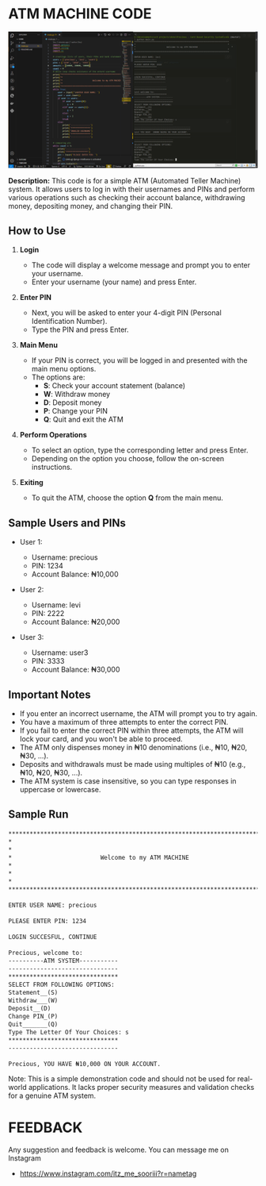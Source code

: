 
# ATM MACHINE CODE

![Sample Output](https://github.com/Levi-Chinecherem/atm_machine/blob/master/sample.PNG)

**Description:**
This code is for a simple ATM (Automated Teller Machine) system. It allows users to log in with their usernames and PINs and perform various operations such as checking their account balance, withdrawing money, depositing money, and changing their PIN.

## How to Use

1. **Login**
   - The code will display a welcome message and prompt you to enter your username.
   - Enter your username (your name) and press Enter.

2. **Enter PIN**
   - Next, you will be asked to enter your 4-digit PIN (Personal Identification Number).
   - Type the PIN and press Enter.

3. **Main Menu**
   - If your PIN is correct, you will be logged in and presented with the main menu options.
   - The options are: 
       - **S**: Check your account statement (balance)
       - **W**: Withdraw money
       - **D**: Deposit money
       - **P**: Change your PIN
       - **Q**: Quit and exit the ATM

4. **Perform Operations**
   - To select an option, type the corresponding letter and press Enter.
   - Depending on the option you choose, follow the on-screen instructions.

5. **Exiting**
   - To quit the ATM, choose the option **Q** from the main menu.

## Sample Users and PINs

- User 1:
  - Username: precious
  - PIN: 1234
  - Account Balance: ₦10,000

- User 2:
  - Username: levi
  - PIN: 2222
  - Account Balance: ₦20,000

- User 3:
  - Username: user3
  - PIN: 3333
  - Account Balance: ₦30,000

## Important Notes

- If you enter an incorrect username, the ATM will prompt you to try again.
- You have a maximum of three attempts to enter the correct PIN.
- If you fail to enter the correct PIN within three attempts, the ATM will lock your card, and you won't be able to proceed.
- The ATM only dispenses money in ₦10 denominations (i.e., ₦10, ₦20, ₦30, ...).
- Deposits and withdrawals must be made using multiples of ₦10 (e.g., ₦10, ₦20, ₦30, ...).
- The ATM system is case insensitive, so you can type responses in uppercase or lowercase.

## Sample Run

```
****************************************************************************
*                                                                          *
*                         Welcome to my ATM MACHINE                           *
*                                                                          *
****************************************************************************

ENTER USER NAME: precious

PLEASE ENTER PIN: 1234

LOGIN SUCCESFUL, CONTINUE

Precious, welcome to:
----------ATM SYSTEM-----------
-------------------------------
*******************************
SELECT FROM FOLLOWING OPTIONS:
Statement__(S)
Withdraw___(W)
Deposit__(D)
Change PIN_(P)
Quit_______(Q)
Type The Letter Of Your Choices: s
*******************************
-------------------------------

Precious, YOU HAVE ₦10,000 ON YOUR ACCOUNT.
```

Note: This is a simple demonstration code and should not be used for real-world applications. It lacks proper security measures and validation checks for a genuine ATM system.

# FEEDBACK
Any suggestion and feedback is welcome. You can message me on Instagram
- https://www.instagram.com/itz_me_sooriii?r=nametag
